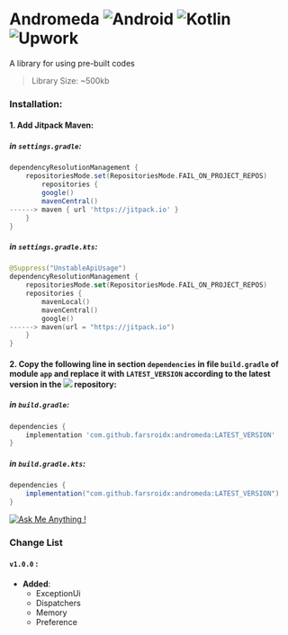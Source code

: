 # Andromeda ![Android](https://img.shields.io/badge/Android-3DDC84?style=for-the-badge&logo=android&logoColor=white) ![Kotlin](https://img.shields.io/badge/kotlin-%237F52FF.svg?style=for-the-badge&logo=kotlin&logoColor=white) ![Upwork](https://img.shields.io/badge/UpWork-6FDA44?style=for-the-badge&logo=Upwork&logoColor=white)

A library for using pre-built codes

> Library Size: ~500kb

### Installation:

#### 1. Add Jitpack Maven:

##### in `settings.gradle`:
```groovy
dependencyResolutionManagement {
    repositoriesMode.set(RepositoriesMode.FAIL_ON_PROJECT_REPOS)
        repositories {
        google()
        mavenCentral()
------> maven { url 'https://jitpack.io' }
    }
}
```

##### in `settings.gradle.kts`:
```kotlin
@Suppress("UnstableApiUsage")
dependencyResolutionManagement {
    repositoriesMode.set(RepositoriesMode.FAIL_ON_PROJECT_REPOS)
    repositories {
        mavenLocal()
        mavenCentral()
        google()
------> maven(url = "https://jitpack.io")
    }
}
```

#### 2. Copy the following line in section `dependencies` in file `build.gradle` of module `app` and replace it with `LATEST_VERSION` according to the latest version in the [![](https://jitpack.io/v/farsroidx/andromeda.svg)](https://jitpack.io/#farsroidx/andromeda) repository:

##### in `build.gradle`:
```groovy
dependencies {
    implementation 'com.github.farsroidx:andromeda:LATEST_VERSION'
}
```

##### in `build.gradle.kts`:
```groovy
dependencies {
    implementation("com.github.farsroidx:andromeda:LATEST_VERSION")
}
```

[![Ask Me Anything !](https://img.shields.io/badge/Ask%20me-anything-1abc9c.svg)](https://github.com/riazati75)

### Change List

#### `v1.0.0` :
- **Added**:
  - ExceptionUi
  - Dispatchers
  - Memory
  - Preference
